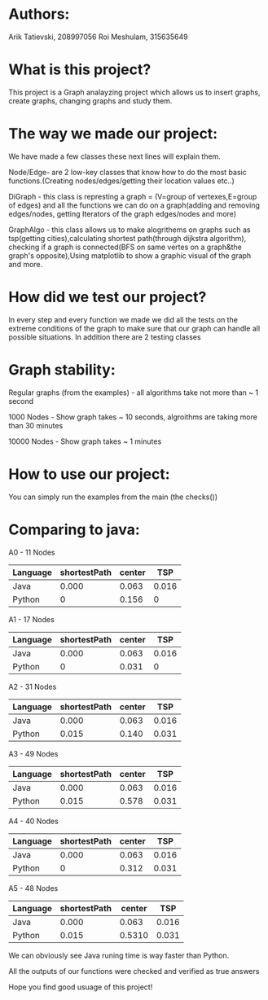 # Authors:

Arik Tatievski, 208997056
Roi Meshulam, 315635649

# What is this project?

This project is a Graph analayzing project which allows us to insert graphs, create graphs, changing graphs and study them.

# The way we made our project:

We have made a few classes these next lines will explain them.

Node/Edge- are 2 low-key classes that know how to do the most basic functions.(Creating nodes/edges/getting their location values etc..)

DiGraph - this class is represting a graph = (V=group of vertexes,E=group of edges) and all the functions we can do on a graph(adding and removing edges/nodes, getting Iterators of the graph edges/nodes and more)

GraphAlgo - this class allows us to make alogrithems on graphs such as tsp(getting cities),calculating shortest path(through dijkstra algorithm), checking if a graph is connected(BFS on same vertes on a graph&the graph's opposite),Using matplotlib to show a graphic visual of the graph and more.

# How did we test our project?
In every step and every function we made we did all the tests on the extreme conditions of the graph to make sure that our graph can handle all possible situations.
In addition there are 2 testing classes

# Graph stability:

Regular graphs (from the examples) - all algorithms take not more than ~ 1 second

1000 Nodes - Show graph takes ~ 10 seconds, algroithms are taking more than 30 minutes

10000 Nodes - Show graph takes ~ 1 minutes

# How to use our project:

You can simply run the examples from the main (the checks())

# Comparing to java:

A0 - 11 Nodes

Language | shortestPath | center | TSP
--- | --- | --- | --- 
Java|0.000|0.063|0.016
Python|0|0.156|0

A1 - 17 Nodes

Language | shortestPath | center | TSP
--- | --- | --- | --- 
Java|0.000|0.063|0.016
Python|0|0.031|0

A2 - 31 Nodes

Language | shortestPath | center | TSP
--- | --- | --- | --- 
Java|0.000|0.063|0.016
Python|0.015|0.140|0.031

A3 - 49 Nodes

Language | shortestPath | center | TSP
--- | --- | --- | --- 
Java|0.000|0.063|0.016
Python|0.015|0.578|0.031

A4 - 40 Nodes

Language | shortestPath | center | TSP
--- | --- | --- | --- 
Java|0.000|0.063|0.016
Python|0|0.312|0.031

A5 - 48 Nodes

Language | shortestPath | center | TSP
--- | --- | --- | --- 
Java|0.000|0.063|0.016
Python|0.015|0.5310|0.031

We can obviously see Java runing time is way faster than Python.

All the outputs of our functions were checked and verified as true answers

Hope you find good usuage of this project!

